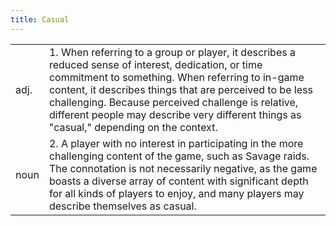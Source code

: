 ```yaml
---
title: Casual
---
```

| | |
|---|---|
| adj. | 1.  	When referring to a group or player, it describes a reduced sense of interest, dedication, or time commitment to something. When referring to in-game content, it describes things that are perceived to be less challenging. Because perceived challenge is relative, different people may describe very different things as "casual," depending on the context. |
| noun | 2. A player with no interest in participating in the more challenging content of the game, such as Savage raids. The connotation is not necessarily negative, as the game boasts a diverse array of content with significant depth for all kinds of players to enjoy, and many players may describe themselves as casual.	|
